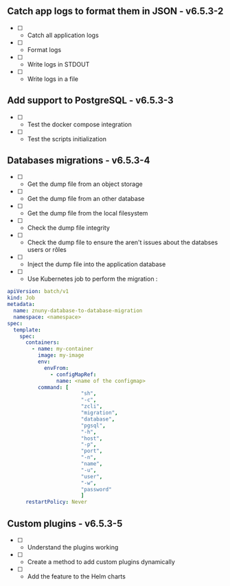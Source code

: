 ## Catch app logs to format them in JSON - **v6.5.3-2**

- [ ] - Catch all application logs
- [ ] - Format logs
- [ ] - Write logs in STDOUT
- [ ] - Write logs in a file

## Add support to PostgreSQL - **v6.5.3-3**

- [ ] - Test the docker compose integration
- [ ] - Test the scripts initialization

## Databases migrations - **v6.5.3-4**

- [ ] - Get the dump file from an object storage
- [ ] - Get the dump file from an other database
- [ ] - Get the dump file from the local filesystem
- [ ] - Check the dump file integrity
- [ ] - Check the dump file to ensure the aren't issues about the databses users or rôles
- [ ] - Inject the dump file into the application database
- [ ] - Use Kubernetes job to perform the migration :

```yaml
apiVersion: batch/v1
kind: Job
metadata:
  name: znuny-database-to-database-migration
  namespace: <namespace>
spec:
  template:
    spec:
      containers:
        - name: my-container
          image: my-image
          env:
            envFrom:
              - configMapRef:
                name: <name of the configmap>
          command: [
                        "sh",
                        "-c",
                        "zcli",
                        "migration", 
                        "database", 
                        "pgsql",
                        "-h",
                        "host",
                        "-p",
                        "port",
                        "-n", 
                        "name",
                        "-u",
                        "user",
                        "-w",
                        "password"
                        ]
      restartPolicy: Never
```

## Custom plugins - **v6.5.3-5**

- [ ] - Understand the plugins working
- [ ] - Create a method to add custom plugins dynamically
- [ ] - Add the feature to the Helm charts

